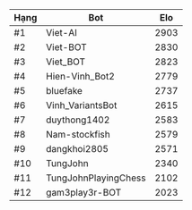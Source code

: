 Hạng|Bot|Elo
---|---|---
#1|Viet-AI|2903
#2|Viet-BOT|2830
#3|Viet_BOT|2823
#4|Hien-Vinh_Bot2|2779
#5|bluefake|2737
#6|Vinh_VariantsBot|2615
#7|duythong1402|2583
#8|Nam-stockfish|2579
#9|dangkhoi2805|2571
#10|TungJohn|2340
#11|TungJohnPlayingChess|2102
#12|gam3play3r-BOT|2023
